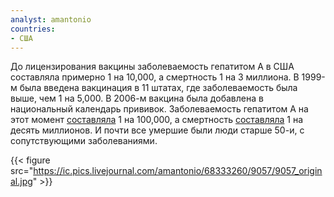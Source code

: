 ```yaml
---
analyst: amantonio
countries:
- США
---
```


До лицензирования вакцины заболеваемость гепатитом А в США составляла примерно 1 на 10,000, а смертность 1 на 3 миллиона. В 1999-м была введена вакцинация в 11 штатах, где заболеваемость была выше, чем 1 на 5,000.
В 2006-м вакцина была добавлена в национальный календарь прививок. Заболеваемость гепатитом А на этот момент [составляла](https://www.ncbi.nlm.nih.gov/pubmed/19478727) 1 на 100,000, а смертность [составляла](https://www.cdc.gov/vaccines/pubs/pinkbook/downloads/appendices/e/reported-cases.pdf) 1 на десять миллионов. И почти все умершие были люди старше 50-и, с сопутствующими заболеваниями.

{{< figure src="https://ic.pics.livejournal.com/amantonio/68333260/9057/9057_original.jpg" >}}
